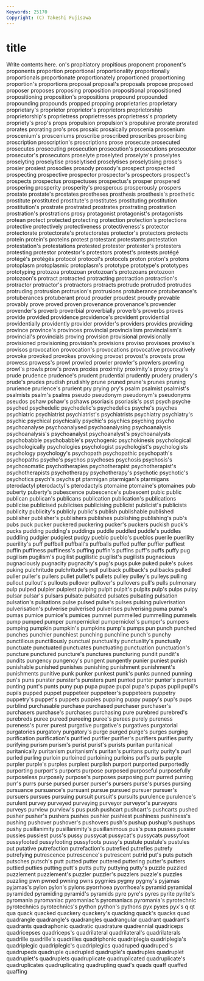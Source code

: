 ```yaml
---
Keywords: 25170 
Copyright: (C) Takeshi Fujisawa
---
```


# title

Write contents here.
on's propitiatory propitious proponent proponent's proponents proportion
proportional proportionality proportionally proportionals proportionate proportionately proportioned proportioning proportion's proportions
proposal proposal's proposals propose proposed proposer proposes proposing proposition propositional
propositioned propositioning proposition's propositions propound propounded propounding propounds propped propping
proprietaries proprietary proprietary's proprietor proprietor's proprietors proprietorship proprietorship's proprietress proprietresses
proprietress's propriety propriety's prop's props propulsion propulsion's propulsive prorate prorated
prorates prorating pro's pros prosaic prosaically proscenia proscenium proscenium's prosceniums
proscribe proscribed proscribes proscribing proscription proscription's proscriptions prose prosecute prosecuted
prosecutes prosecuting prosecution prosecution's prosecutions prosecutor prosecutor's prosecutors proselyte proselyted
proselyte's proselytes proselyting proselytise proselytised proselytises proselytising prose's prosier prosiest
prosodies prosody prosody's prospect prospected prospecting prospective prospector prospector's prospectors
prospect's prospects prospectus prospectuses prospectus's prosper prospered prospering prosperity prosperity's
prosperous prosperously prospers prostate prostate's prostates prostheses prosthesis prosthesis's prosthetic
prostitute prostituted prostitute's prostitutes prostituting prostitution prostitution's prostrate prostrated prostrates
prostrating prostration prostration's prostrations prosy protagonist protagonist's protagonists protean protect
protected protecting protection protection's protections protective protectively protectiveness protectiveness's protector
protectorate protectorate's protectorates protector's protectors protects protein protein's proteins protest
protestant protestants protestation protestation's protestations protested protester protester's protesters protesting
protestor protestor's protestors protest's protests protégé protégé's protégés protocol protocol's
protocols proton proton's protons protoplasm protoplasmic protoplasm's prototype prototype's prototypes
prototyping protozoa protozoan protozoan's protozoans protozoon protozoon's protract protracted protracting
protraction protraction's protractor protractor's protractors protracts protrude protruded protrudes protruding
protrusion protrusion's protrusions protuberance protuberance's protuberances protuberant proud prouder proudest
proudly provable provably prove proved proven provenance provenance's provender provender's
proverb proverbial proverbially proverb's proverbs proves provide provided providence providence's
provident providential providentially providently provider provider's providers provides providing province
province's provinces provincial provincialism provincialism's provincial's provincials proving provision provisional
provisionally provisioned provisioning provision's provisions proviso provisoes proviso's provisos provocation
provocation's provocations provocative provocatively provoke provoked provokes provoking provost provost's
provosts prow prowess prowess's prowl prowled prowler prowler's prowlers prowling
prowl's prowls prow's prows proxies proximity proximity's proxy proxy's prude
prudence prudence's prudent prudential prudently prudery prudery's prude's prudes prudish
prudishly prune pruned prune's prunes pruning prurience prurience's prurient pry
prying pry's psalm psalmist psalmist's psalmists psalm's psalms pseudo pseudonym
pseudonym's pseudonyms pseudos pshaw pshaw's pshaws psoriasis psoriasis's psst psych
psyche psyched psychedelic psychedelic's psychedelics psyche's psyches psychiatric psychiatrist psychiatrist's
psychiatrists psychiatry psychiatry's psychic psychical psychically psychic's psychics psyching psycho
psychoanalyse psychoanalysed psychoanalysing psychoanalysis psychoanalysis's psychoanalyst psychoanalyst's psychoanalysts psychobabble psychobabble's
psychogenic psychokinesis psychological psychologically psychologies psychologist psychologist's psychologists psychology psychology's
psychopath psychopathic psychopath's psychopaths psycho's psychos psychoses psychosis psychosis's psychosomatic
psychotherapies psychotherapist psychotherapist's psychotherapists psychotherapy psychotherapy's psychotic psychotic's psychotics psych's
psychs pt ptarmigan ptarmigan's ptarmigans pterodactyl pterodactyl's pterodactyls ptomaine ptomaine's
ptomaines pub puberty puberty's pubescence pubescence's pubescent pubic public publican
publican's publicans publication publication's publications publicise publicised publicises publicising publicist
publicist's publicists publicity publicity's publicly public's publish publishable published publisher
publisher's publishers publishes publishing publishing's pub's pubs puck pucker puckered
puckering pucker's puckers puckish puck's pucks pudding pudding's puddings puddle
puddled puddle's puddles puddling pudgier pudgiest pudgy pueblo pueblo's pueblos
puerile puerility puerility's puff puffball puffball's puffballs puffed puffer puffier
puffiest puffin puffiness puffiness's puffing puffin's puffins puff's puffs puffy
pug pugilism pugilism's pugilist pugilistic pugilist's pugilists pugnacious pugnaciously pugnacity
pugnacity's pug's pugs puke puked puke's pukes puking pulchritude pulchritude's
pull pullback pullback's pullbacks pulled puller puller's pullers pullet pullet's
pullets pulley pulley's pulleys pulling pullout pullout's pullouts pullover pullover's
pullovers pull's pulls pulmonary pulp pulped pulpier pulpiest pulping pulpit
pulpit's pulpits pulp's pulps pulpy pulsar pulsar's pulsars pulsate pulsated
pulsates pulsating pulsation pulsation's pulsations pulse pulsed pulse's pulses pulsing
pulverisation pulverisation's pulverise pulverised pulverises pulverising puma puma's pumas pumice
pumice's pumices pummel pummelled pummelling pummels pump pumped pumper pumpernickel
pumpernickel's pumper's pumpers pumping pumpkin pumpkin's pumpkins pump's pumps pun
punch punched punches punchier punchiest punching punchline punch's punchy punctilious
punctiliously punctual punctuality punctuality's punctually punctuate punctuated punctuates punctuating punctuation
punctuation's puncture punctured puncture's punctures puncturing pundit pundit's pundits pungency
pungency's pungent pungently punier puniest punish punishable punished punishes punishing
punishment punishment's punishments punitive punk punker punkest punk's punks punned
punning pun's puns punster punster's punsters punt punted punter punter's
punters punting punt's punts puny pup pupa pupae pupal pupa's
pupas pupil pupil's pupils pupped puppet puppeteer puppeteer's puppeteers puppetry
puppetry's puppet's puppets puppies pupping puppy puppy's pup's pups purblind
purchasable purchase purchased purchaser purchaser's purchasers purchase's purchases purchasing pure
purebred purebred's purebreds puree pureed pureeing puree's purees purely pureness
pureness's purer purest purgative purgative's purgatives purgatorial purgatories purgatory purgatory's
purge purged purge's purges purging purification purification's purified purifier purifier's
purifiers purifies purify purifying purism purism's purist purist's purists puritan
puritanical puritanically puritanism puritanism's puritan's puritans purity purity's purl purled
purling purloin purloined purloining purloins purl's purls purple purpler purple's
purples purplest purplish purport purported purportedly purporting purport's purports purpose
purposed purposeful purposefully purposeless purposely purpose's purposes purposing purr purred
purring purr's purrs purse pursed purser purser's pursers purse's purses
pursing pursuance pursuance's pursuant pursue pursued pursuer pursuer's pursuers pursues
pursuing pursuit pursuit's pursuits purulence purulence's purulent purvey purveyed purveying
purveyor purveyor's purveyors purveys purview purview's pus push pushcart pushcart's
pushcarts pushed pusher pusher's pushers pushes pushier pushiest pushiness pushiness's
pushing pushover pushover's pushovers push's pushup pushup's pushups pushy pusillanimity
pusillanimity's pusillanimous pus's puss pusses pussier pussies pussiest puss's pussy
pussycat pussycat's pussycats pussyfoot pussyfooted pussyfooting pussyfoots pussy's pustule pustule's
pustules put putative putrefaction putrefaction's putrefied putrefies putrefy putrefying putrescence
putrescence's putrescent putrid put's puts putsch putsches putsch's putt putted
putter puttered puttering putter's putters puttied putties putting putt's putts
putty puttying putty's puzzle puzzled puzzlement puzzlement's puzzler puzzler's puzzlers
puzzle's puzzles puzzling pwn pwned pwning pwns pygmies pygmy pygmy's
pyjamas pyjamas's pylon pylon's pylons pyorrhoea pyorrhoea's pyramid pyramidal pyramided
pyramiding pyramid's pyramids pyre pyre's pyres pyrite pyrite's pyromania pyromaniac
pyromaniac's pyromaniacs pyromania's pyrotechnic pyrotechnics pyrotechnics's python python's pythons pyx
pyxes pyx's q qt qua quack quacked quackery quackery's quacking
quack's quacks quad quadrangle quadrangle's quadrangles quadrangular quadrant quadrant's quadrants
quadraphonic quadratic quadrature quadrennial quadriceps quadricepses quadriceps's quadrilateral quadrilateral's quadrilaterals
quadrille quadrille's quadrilles quadriphonic quadriplegia quadriplegia's quadriplegic quadriplegic's quadriplegics quadruped
quadruped's quadrupeds quadruple quadrupled quadruple's quadruples quadruplet quadruplet's quadruplets quadruplicate
quadruplicated quadruplicate's quadruplicates quadruplicating quadrupling quad's quads quaff quaffed quaffing
